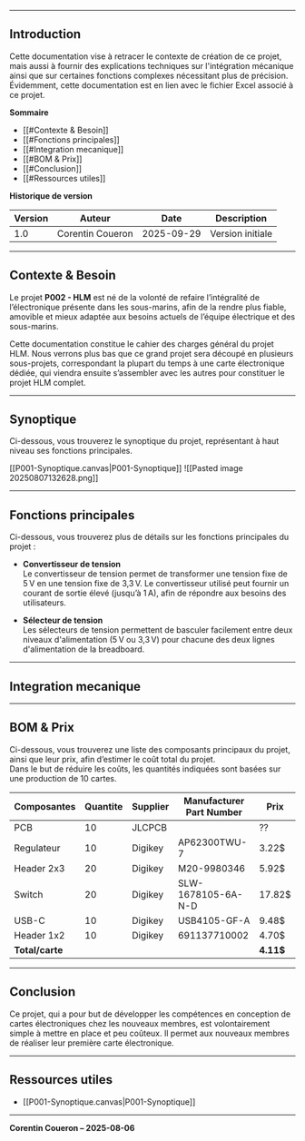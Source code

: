 
---
## Introduction

Cette documentation vise à retracer le contexte de création de ce projet, mais aussi à fournir des explications techniques sur l'intégration mécanique ainsi que sur certaines fonctions complexes nécessitant plus de précision. Évidemment, cette documentation est en lien avec le fichier Excel associé à ce projet.

**Sommaire**

- [[#Contexte & Besoin]]
- [[#Fonctions principales]]
- [[#Integration mecanique]]
- [[#BOM & Prix]]
- [[#Conclusion]]
- [[#Ressources utiles]]

**Historique de version**

| Version | Auteur           | Date       | Description      |
| ------- | ---------------- | ---------- | ---------------- |
| 1.0     | Corentin Coueron | 2025-09-29 | Version initiale |

---
## Contexte & Besoin

Le projet **P002 - HLM** est né de la volonté de refaire l’intégralité de l’électronique présente dans les sous-marins, afin de la rendre plus fiable, amovible et mieux adaptée aux besoins actuels de l’équipe électrique et des sous-marins.

Cette documentation constitue le cahier des charges général du projet HLM. Nous verrons plus bas que ce grand projet sera découpé en plusieurs sous-projets, correspondant la plupart du temps à une carte électronique dédiée, qui viendra ensuite s’assembler avec les autres pour constituer le projet HLM complet.

---
## Synoptique

Ci-dessous, vous trouverez le synoptique du projet, représentant à haut niveau ses fonctions principales.

[[P001-Synoptique.canvas|P001-Synoptique]]
![[Pasted image 20250807132628.png]]


---
## Fonctions principales

Ci-dessous, vous trouverez plus de détails sur les fonctions principales du projet :

- **Convertisseur de tension**  
    Le convertisseur de tension permet de transformer une tension fixe de 5 V en une tension fixe de 3,3 V. Le convertisseur utilisé peut fournir un courant de sortie élevé (jusqu’à 1 A), afin de répondre aux besoins des utilisateurs.
    
- **Sélecteur de tension**  
    Les sélecteurs de tension permettent de basculer facilement entre deux niveaux d'alimentation (5 V ou 3,3 V) pour chacune des deux lignes d'alimentation de la breadboard.


---
## Integration mecanique





---
## BOM & Prix

Ci-dessous, vous trouverez une liste des composants principaux du projet, ainsi que leur prix, afin d’estimer le coût total du projet.  
Dans le but de réduire les coûts, les quantités indiquées sont basées sur une production de 10 cartes.

| Composantes     | Quantite | Supplier | Manufacturer Part Number | Prix      |
| --------------- | -------- | -------- | ------------------------ | --------- |
| PCB             | 10       | JLCPCB   |                          | ??        |
| Regulateur      | 10       | Digikey  | AP62300TWU-7             | 3.22$     |
| Header 2x3      | 20       | Digikey  | M20-9980346              | 5.92$     |
| Switch          | 20       | Digikey  | SLW-1678105-6A-N-D       | 17.82$    |
| USB-C           | 10       | Digikey  | USB4105-GF-A             | 9.48$     |
| Header 1x2      | 10       | Digikey  | 691137710002             | 4.70$     |
| **Total/carte** |          |          |                          | **4.11$** |

---
## Conclusion

Ce projet, qui a pour but de développer les compétences en conception de cartes électroniques chez les nouveaux membres, est volontairement simple à mettre en place et peu coûteux. Il permet aux nouveaux membres de réaliser leur première carte électronique.

---
## Ressources utiles

- [[P001-Synoptique.canvas|P001-Synoptique]]

---
**Corentin Coueron – 2025-08-06**
